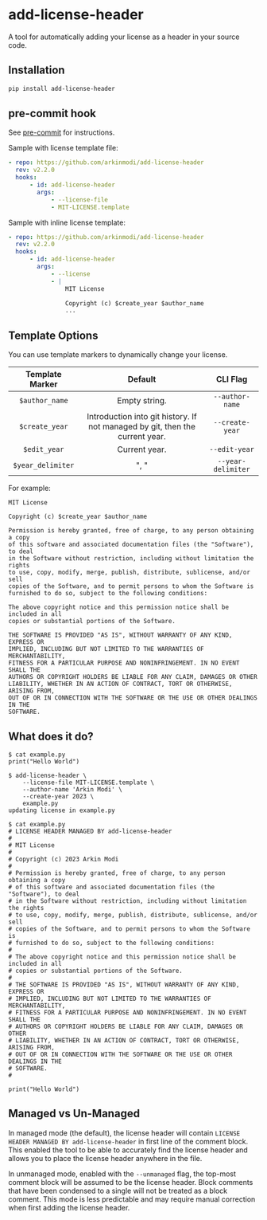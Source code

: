 # add-license-header

A tool for automatically adding your license as a header in your source code.

## Installation

```bash
pip install add-license-header
```

## pre-commit hook

See [pre-commit](https://github.com/pre-commit/pre-commit) for instructions.

Sample with license template file:

```yaml
- repo: https://github.com/arkinmodi/add-license-header
  rev: v2.2.0
  hooks:
      - id: add-license-header
        args:
            - --license-file
            - MIT-LICENSE.template
```

Sample with inline license template:

```yaml
- repo: https://github.com/arkinmodi/add-license-header
  rev: v2.2.0
  hooks:
      - id: add-license-header
        args:
            - --license
            - |
                MIT License

                Copyright (c) $create_year $author_name
                ...
```

## Template Options

You can use template markers to dynamically change your license.

|  Template Marker  |                                   Default                                    |      CLI Flag      |
| :---------------: | :--------------------------------------------------------------------------: | :----------------: |
|  `$author_name`   |                                Empty string.                                 |  `--author-name`   |
|  `$create_year`   | Introduction into git history. If not managed by git, then the current year. |  `--create-year`   |
|   `$edit_year`    |                                Current year.                                 |   `--edit-year`    |
| `$year_delimiter` |                                     ", "                                     | `--year-delimiter` |

For example:

```text
MIT License

Copyright (c) $create_year $author_name

Permission is hereby granted, free of charge, to any person obtaining a copy
of this software and associated documentation files (the "Software"), to deal
in the Software without restriction, including without limitation the rights
to use, copy, modify, merge, publish, distribute, sublicense, and/or sell
copies of the Software, and to permit persons to whom the Software is
furnished to do so, subject to the following conditions:

The above copyright notice and this permission notice shall be included in all
copies or substantial portions of the Software.

THE SOFTWARE IS PROVIDED "AS IS", WITHOUT WARRANTY OF ANY KIND, EXPRESS OR
IMPLIED, INCLUDING BUT NOT LIMITED TO THE WARRANTIES OF MERCHANTABILITY,
FITNESS FOR A PARTICULAR PURPOSE AND NONINFRINGEMENT. IN NO EVENT SHALL THE
AUTHORS OR COPYRIGHT HOLDERS BE LIABLE FOR ANY CLAIM, DAMAGES OR OTHER
LIABILITY, WHETHER IN AN ACTION OF CONTRACT, TORT OR OTHERWISE, ARISING FROM,
OUT OF OR IN CONNECTION WITH THE SOFTWARE OR THE USE OR OTHER DEALINGS IN THE
SOFTWARE.
```

## What does it do?

```shell
$ cat example.py
print("Hello World")

$ add-license-header \
    --license-file MIT-LICENSE.template \
    --author-name 'Arkin Modi' \
    --create-year 2023 \
    example.py
updating license in example.py

$ cat example.py
# LICENSE HEADER MANAGED BY add-license-header
#
# MIT License
#
# Copyright (c) 2023 Arkin Modi
#
# Permission is hereby granted, free of charge, to any person obtaining a copy
# of this software and associated documentation files (the "Software"), to deal
# in the Software without restriction, including without limitation the rights
# to use, copy, modify, merge, publish, distribute, sublicense, and/or sell
# copies of the Software, and to permit persons to whom the Software is
# furnished to do so, subject to the following conditions:
#
# The above copyright notice and this permission notice shall be included in all
# copies or substantial portions of the Software.
#
# THE SOFTWARE IS PROVIDED "AS IS", WITHOUT WARRANTY OF ANY KIND, EXPRESS OR
# IMPLIED, INCLUDING BUT NOT LIMITED TO THE WARRANTIES OF MERCHANTABILITY,
# FITNESS FOR A PARTICULAR PURPOSE AND NONINFRINGEMENT. IN NO EVENT SHALL THE
# AUTHORS OR COPYRIGHT HOLDERS BE LIABLE FOR ANY CLAIM, DAMAGES OR OTHER
# LIABILITY, WHETHER IN AN ACTION OF CONTRACT, TORT OR OTHERWISE, ARISING FROM,
# OUT OF OR IN CONNECTION WITH THE SOFTWARE OR THE USE OR OTHER DEALINGS IN THE
# SOFTWARE.
#

print("Hello World")
```

## Managed vs Un-Managed

In managed mode (the default), the license header will contain
`LICENSE HEADER MANAGED BY add-license-header` in first line of the comment
block. This enabled the tool to be able to accurately find the license header
and allows you to place the license header anywhere in the file.

In unmanaged mode, enabled with the `--unmanaged` flag, the top-most comment
block will be assumed to be the license header. Block comments that have been
condensed to a single will not be treated as a block comment. This mode is less
predictable and may require manual correction when first adding the license
header.
